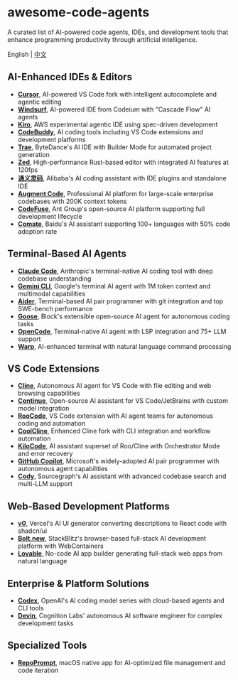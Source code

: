 # awesome-code-agents

A curated list of AI-powered code agents, IDEs, and development tools that enhance programming productivity through artificial intelligence.

English | [中文](README.zh-CN.md)

## AI-Enhanced IDEs & Editors

- **[Cursor](https://cursor.com/)**, AI-powered VS Code fork with intelligent autocomplete and agentic editing
- **[Windsurf](https://windsurf.com/)**, AI-powered IDE from Codeium with "Cascade Flow" AI agents
- **[Kiro](https://kiro.dev/)**, AWS experimental agentic IDE using spec-driven development
- **[CodeBuddy](https://www.codebuddy.com/)**, AI coding tools including VS Code extensions and development platforms
- **[Trae](https://www.trae.ai/)**, ByteDance's AI IDE with Builder Mode for automated project generation
- **[Zed](https://zed.dev/)**, High-performance Rust-based editor with integrated AI features at 120fps
- **[通义灵码](https://lingma.aliyun.com/)**, Alibaba's AI coding assistant with IDE plugins and standalone IDE
- **[Augment Code](https://www.augmentcode.com/)**, Professional AI platform for large-scale enterprise codebases with 200K context tokens
- **[CodeFuse](https://codefuse.alipay.com/welcome/product)**, Ant Group's open-source AI platform supporting full development lifecycle
- **[Comate](https://comate.baidu.com/en)**, Baidu's AI assistant supporting 100+ languages with 50% code adoption rate

## Terminal-Based AI Agents

- **[Claude Code](https://www.anthropic.com/claude-code)**, Anthropic's terminal-native AI coding tool with deep codebase understanding
- **[Gemini CLI](https://github.com/google-gemini/gemini-cli)**, Google's terminal AI agent with 1M token context and multimodal capabilities
- **[Aider](https://aider.chat/)**, Terminal-based AI pair programmer with git integration and top SWE-bench performance
- **[Goose](https://block.github.io/goose/)**, Block's extensible open-source AI agent for autonomous coding tasks
- **[OpenCode](https://opencode.ai/)**, Terminal-native AI agent with LSP integration and 75+ LLM support
- **[Warp](https://www.warp.dev/)**, AI-enhanced terminal with natural language command processing

## VS Code Extensions

- **[Cline](https://cline.bot/)**, Autonomous AI agent for VS Code with file editing and web browsing capabilities
- **[Continue](https://www.continue.dev/)**, Open-source AI assistant for VS Code/JetBrains with custom model integration
- **[RooCode](https://roocode.com/)**, VS Code extension with AI agent teams for autonomous coding and automation
- **[CoolCline](https://github.com/coolcline/coolcline)**, Enhanced Cline fork with CLI integration and workflow automation
- **[KiloCode](https://kilocode.ai/)**, AI assistant superset of Roo/Cline with Orchestrator Mode and error recovery
- **[GitHub Copilot](https://github.com/features/copilot)**, Microsoft's widely-adopted AI pair programmer with autonomous agent capabilities
- **[Cody](https://sourcegraph.com/cody)**, Sourcegraph's AI assistant with advanced codebase search and multi-LLM support

## Web-Based Development Platforms

- **[v0](https://v0.dev/)**, Vercel's AI UI generator converting descriptions to React code with shadcn/ui
- **[Bolt.new](https://bolt.new/)**, StackBlitz's browser-based full-stack AI development platform with WebContainers
- **[Lovable](https://lovable.dev/)**, No-code AI app builder generating full-stack web apps from natural language

## Enterprise & Platform Solutions

- **[Codex](https://openai.com/codex/)**, OpenAI's AI coding model series with cloud-based agents and CLI tools
- **[Devin](https://cognition.ai/)**, Cognition Labs' autonomous AI software engineer for complex development tasks

## Specialized Tools

- **[RepoPrompt](https://repoprompt.com/)**, macOS native app for AI-optimized file management and code iteration
